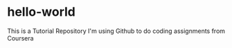 # hello-world
This is a Tutorial Repository
I'm using Github to do coding assignments from Coursera
